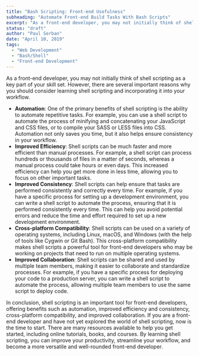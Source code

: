```yaml
---
title: "Bash Scripting: Front-end Usefulness"
subheading: "Automate Front-end Build Tasks With Bash Scripts"
excerpt: "As a front-end developer, you may not initially think of shell scripting as a key part of your skill set. However, there are several important reasons why you should consider learning shell scripting and incorporating it into your workflow."
status: "draft"
author: "Paul Serban"
date: "April 10, 2019"
tags:
  - "Web Development"
  - "Bash/Shell"
  - "Front-end Development"
---
```


As a front-end developer, you may not initially think of shell scripting as a key part of your skill set. However, there are several important reasons why you should consider learning shell scripting and incorporating it into your workflow.

- **Automation**: One of the primary benefits of shell scripting is the ability to automate repetitive tasks. For example, you can use a shell script to automate the process of minifying and concatenating your JavaScript and CSS files, or to compile your SASS or LESS files into CSS. Automation not only saves you time, but it also helps ensure consistency in your workflow.
- **Improved Efficiency**: Shell scripts can be much faster and more efficient than manual processes. For example, a shell script can process hundreds or thousands of files in a matter of seconds, whereas a manual process could take hours or even days. This increased efficiency can help you get more done in less time, allowing you to focus on other important tasks.
- **Improved Consistency**: Shell scripts can help ensure that tasks are performed consistently and correctly every time. For example, if you have a specific process for setting up a development environment, you can write a shell script to automate the process, ensuring that it is performed consistently every time. This can help you avoid potential errors and reduce the time and effort required to set up a new development environment.
- **Cross-platform Compatibility**: Shell scripts can be used on a variety of operating systems, including Linux, macOS, and Windows (with the help of tools like Cygwin or Git Bash). This cross-platform compatibility makes shell scripts a powerful tool for front-end developers who may be working on projects that need to run on multiple operating systems.
- **Improved Collaboration**: Shell scripts can be shared and used by multiple team members, making it easier to collaborate and standardize processes. For example, if you have a specific process for deploying your code to a production server, you can write a shell script to automate the process, allowing multiple team members to use the same script to deploy code.

In conclusion, shell scripting is an important tool for front-end developers, offering benefits such as automation, improved efficiency and consistency, cross-platform compatibility, and improved collaboration. If you are a front-end developer and have not yet explored the world of shell scripting, now is the time to start. There are many resources available to help you get started, including online tutorials, books, and courses. By learning shell scripting, you can improve your productivity, streamline your workflow, and become a more versatile and well-rounded front-end developer.